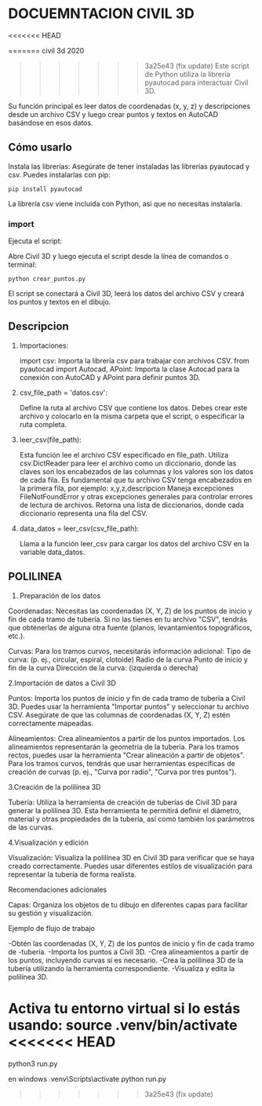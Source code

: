 # DOCUEMNTACION CIVIL  3D
<<<<<<< HEAD

=======
civil 3d 2020
>>>>>>> 3a25e43 (fix update)
Este script de Python utiliza la librería pyautocad para interactuar Civil 3D.

Su función principal es leer datos de coordenadas (x, y, z) y descripciones desde un archivo CSV y luego crear puntos y textos en AutoCAD basándose en esos datos.

## Cómo usarlo

Instala las librerías: Asegúrate de tener instaladas las librerías pyautocad y csv. Puedes instalarlas con pip:

    pip install pyautocad

La librería csv viene incluida con Python, así que no necesitas instalarla.

### import

Ejecuta el script:

Abre Civil 3D y luego ejecuta el script desde la
línea de comandos o terminal:

    python crear_puntos.py

El script se conectará a Civil 3D, leerá los datos del archivo CSV y creará los puntos y textos en el dibujo.

## Descripcion

1. Importaciones:

    import csv: Importa la librería csv para trabajar con archivos CSV.
    from pyautocad import Autocad, APoint: Importa la clase Autocad para la conexión con AutoCAD y APoint para definir puntos 3D.

2. csv_file_path = 'datos.csv':

    Define la ruta al archivo CSV que contiene los datos. Debes crear este archivo y colocarlo en la misma carpeta que el script, o especificar la ruta completa.

3. leer_csv(file_path):

    Esta función lee el archivo CSV especificado en file_path.
    Utiliza csv.DictReader para leer el archivo como un diccionario, donde las claves son los encabezados de las columnas y los valores son los datos de cada fila. Es fundamental que tu archivo CSV tenga encabezados en la primera fila, por ejemplo: x,y,z,descripcion
    Maneja excepciones FileNotFoundError y otras excepciones generales para controlar errores de lectura de archivos.
    Retorna una lista de diccionarios, donde cada diccionario representa una fila del CSV.

4. data_datos = leer_csv(csv_file_path):

    Llama a la función leer_csv para cargar los datos del archivo CSV en la variable data_datos.

## POLILINEA

1. Preparación de los datos

Coordenadas:
    Necesitas las coordenadas (X, Y, Z) de los puntos de inicio y fin de cada tramo de tubería. Si no las tienes en tu archivo "CSV", tendrás que obtenerlas de alguna otra fuente (planos, levantamientos topográficos, etc.).

Curvas:
    Para los tramos curvos, necesitarás información adicional:
    Tipo de curva: (p. ej., circular, espiral, clotoide)
    Radio de la curva
    Punto de inicio y fin de la curva
    Dirección de la curva: (izquierda o derecha)

2.Importación de datos a Civil 3D

Puntos:
    Importa los puntos de inicio y fin de cada tramo de tubería a Civil 3D. Puedes usar la herramienta "Importar puntos" y seleccionar tu archivo CSV. Asegúrate de que las columnas de coordenadas (X, Y, Z) estén correctamente mapeadas.

Alineamientos:
    Crea alineamientos a partir de los puntos importados. Los alineamientos representarán la geometría de la tubería. Para los tramos rectos, puedes usar la herramienta "Crear alineación a partir de objetos". Para los tramos curvos, tendrás que usar herramientas específicas de creación de curvas (p. ej., "Curva por radio", "Curva por tres puntos").

3.Creación de la polilínea 3D

Tubería:
    Utiliza la herramienta de creación de tuberías de Civil 3D para generar la polilínea 3D. Esta herramienta te permitirá definir el diámetro, material y otras propiedades de la tubería, así como también los parámetros de las curvas.

4.Visualización y edición

Visualización:
    Visualiza la polilínea 3D en Civil 3D para verificar que se haya creado correctamente. Puedes usar diferentes estilos de visualización para representar la tubería de forma realista.

Recomendaciones adicionales

Capas: Organiza los objetos de tu dibujo en diferentes capas para facilitar su gestión y visualización.

Ejemplo de flujo de trabajo

-Obtén las coordenadas (X, Y, Z) de los puntos de inicio y fin de cada tramo de -tubería.
-Importa los puntos a Civil 3D.
-Crea alineamientos a partir de los puntos, incluyendo curvas si es necesario.
-Crea la polilínea 3D de la tubería utilizando la herramienta correspondiente.
-Visualiza y edita la polilínea 3D.

Activa tu entorno virtual si lo estás usando:
    source .venv/bin/activate
<<<<<<< HEAD
=======

python3 run.py

en windows
    .venv\Scripts\activate
    python run.py
>>>>>>> 3a25e43 (fix update)
